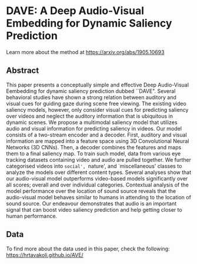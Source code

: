 # DAVE: A Deep Audio-Visual Embedding for Dynamic Saliency Prediction

Learn more about the method at https://arxiv.org/abs/1905.10693

## Abstract

This paper presents a conceptually simple and effective Deep Audio-Visual Eembedding for dynamic saliency prediction dubbed ``DAVE". Several behavioral studies have shown a strong relation between auditory and visual cues for guiding gaze during scene free viewing. The existing video saliency models, however, only consider visual cues for predicting saliency over videos and neglect the auditory information that is ubiquitous in dynamic scenes. We propose a multimodal saliency model that utilizes audio and visual information for predicting saliency in videos. Our model consists of a two-stream encoder and a decoder. First, auditory and visual information are mapped into a feature space using 3D Convolutional Neural Networks (3D CNNs). Then, a decoder combines the features and maps them to a final saliency map. To train such model, data from various eye tracking datasets containing video and audio are pulled together. We further categorised videos into `social', `nature', and `miscellaneous' classes to analyze the models over different content types. Several analyses show that our audio-visual model outperforms video-based models significantly over all scores; overall and over individual categories. Contextual analysis of the model performance over the location of sound source reveals that the audio-visual model behaves similar to humans in attending to the location of sound source. Our endeavour demonstrates that audio is an important signal that can boost video saliency prediction and help getting closer to human performance. 



## Data

To find more about the data used in this paper, check the following:
https://hrtavakoli.github.io/AVE/


